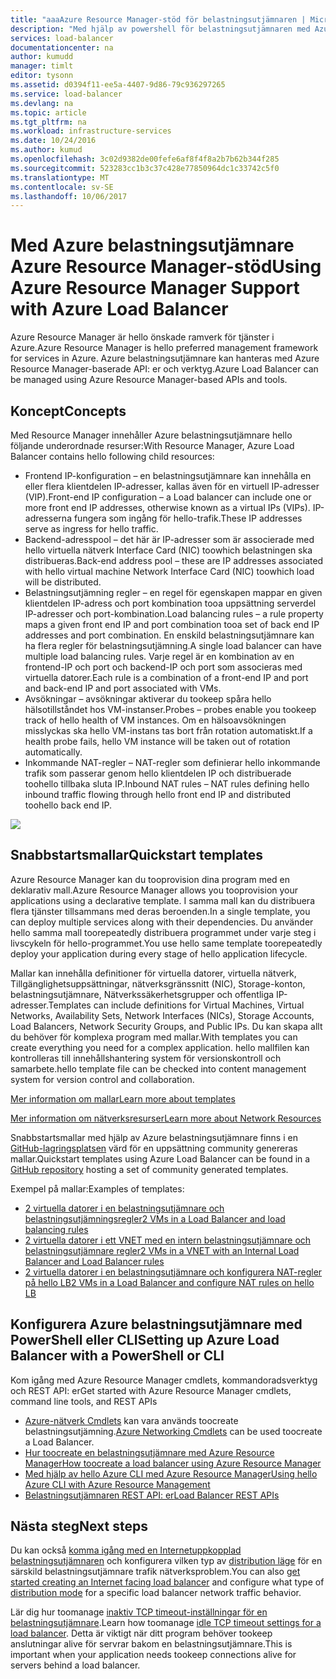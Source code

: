 ```yaml
---
title: "aaaAzure Resource Manager-stöd för belastningsutjämnaren | Microsoft Docs"
description: "Med hjälp av powershell för belastningsutjämnaren med Azure Resource Manager. Med hjälp av mallar för belastningsutjämnare"
services: load-balancer
documentationcenter: na
author: kumudd
manager: timlt
editor: tysonn
ms.assetid: d0394f11-ee5a-4407-9d86-79c936297265
ms.service: load-balancer
ms.devlang: na
ms.topic: article
ms.tgt_pltfrm: na
ms.workload: infrastructure-services
ms.date: 10/24/2016
ms.author: kumud
ms.openlocfilehash: 3c02d9382de00fefe6af8f4f8a2b7b62b344f285
ms.sourcegitcommit: 523283cc1b3c37c428e77850964dc1c33742c5f0
ms.translationtype: MT
ms.contentlocale: sv-SE
ms.lasthandoff: 10/06/2017
---
```

# <a name="using-azure-resource-manager-support-with-azure-load-balancer"></a><span data-ttu-id="6ca9b-104">Med Azure belastningsutjämnare Azure Resource Manager-stöd</span><span class="sxs-lookup"><span data-stu-id="6ca9b-104">Using Azure Resource Manager Support with Azure Load Balancer</span></span>

<span data-ttu-id="6ca9b-105">Azure Resource Manager är hello önskade ramverk för tjänster i Azure.</span><span class="sxs-lookup"><span data-stu-id="6ca9b-105">Azure Resource Manager is hello preferred management framework for services in Azure.</span></span> <span data-ttu-id="6ca9b-106">Azure belastningsutjämnare kan hanteras med Azure Resource Manager-baserade API: er och verktyg.</span><span class="sxs-lookup"><span data-stu-id="6ca9b-106">Azure Load Balancer can be managed using Azure Resource Manager-based APIs and tools.</span></span>

## <a name="concepts"></a><span data-ttu-id="6ca9b-107">Koncept</span><span class="sxs-lookup"><span data-stu-id="6ca9b-107">Concepts</span></span>

<span data-ttu-id="6ca9b-108">Med Resource Manager innehåller Azure belastningsutjämnare hello följande underordnade resurser:</span><span class="sxs-lookup"><span data-stu-id="6ca9b-108">With Resource Manager, Azure Load Balancer contains hello following child resources:</span></span>

* <span data-ttu-id="6ca9b-109">Frontend IP-konfiguration – en belastningsutjämnare kan innehålla en eller flera klientdelen IP-adresser, kallas även för en virtuell IP-adresser (VIP).</span><span class="sxs-lookup"><span data-stu-id="6ca9b-109">Front-end IP configuration – a Load balancer can include one or more front end IP addresses, otherwise known as a virtual IPs (VIPs).</span></span> <span data-ttu-id="6ca9b-110">IP-adresserna fungera som ingång för hello-trafik.</span><span class="sxs-lookup"><span data-stu-id="6ca9b-110">These IP addresses serve as ingress for hello traffic.</span></span>
* <span data-ttu-id="6ca9b-111">Backend-adresspool – det här är IP-adresser som är associerade med hello virtuella nätverk Interface Card (NIC) toowhich belastningen ska distribueras.</span><span class="sxs-lookup"><span data-stu-id="6ca9b-111">Back-end address pool – these are IP addresses associated with hello virtual machine Network Interface Card (NIC) toowhich load will be distributed.</span></span>
* <span data-ttu-id="6ca9b-112">Belastningsutjämning regler – en regel för egenskapen mappar en given klientdelen IP-adress och port kombination tooa uppsättning serverdel IP-adresser och port-kombination.</span><span class="sxs-lookup"><span data-stu-id="6ca9b-112">Load balancing rules – a rule property maps a given front end IP and port combination tooa set of back end IP addresses and port combination.</span></span> <span data-ttu-id="6ca9b-113">En enskild belastningsutjämnare kan ha flera regler för belastningsutjämning.</span><span class="sxs-lookup"><span data-stu-id="6ca9b-113">A single load balancer can have multiple load balancing rules.</span></span> <span data-ttu-id="6ca9b-114">Varje regel är en kombination av en frontend-IP och port och backend-IP och port som associeras med virtuella datorer.</span><span class="sxs-lookup"><span data-stu-id="6ca9b-114">Each rule is a combination of a front-end IP and port and back-end IP and port associated with VMs.</span></span>
* <span data-ttu-id="6ca9b-115">Avsökningar – avsökningar aktiverar du tookeep spåra hello hälsotillståndet hos VM-instanser.</span><span class="sxs-lookup"><span data-stu-id="6ca9b-115">Probes – probes enable you tookeep track of hello health of VM instances.</span></span> <span data-ttu-id="6ca9b-116">Om en hälsoavsökningen misslyckas ska hello VM-instans tas bort från rotation automatiskt.</span><span class="sxs-lookup"><span data-stu-id="6ca9b-116">If a health probe fails, hello VM instance will be taken out of rotation automatically.</span></span>
* <span data-ttu-id="6ca9b-117">Inkommande NAT-regler – NAT-regler som definierar hello inkommande trafik som passerar genom hello klientdelen IP och distribuerade toohello tillbaka sluta IP.</span><span class="sxs-lookup"><span data-stu-id="6ca9b-117">Inbound NAT rules – NAT rules defining hello inbound traffic flowing through hello front end IP and distributed toohello back end IP.</span></span>

![](./media/load-balancer-arm/load-balancer-arm.png)

## <a name="quickstart-templates"></a><span data-ttu-id="6ca9b-118">Snabbstartsmallar</span><span class="sxs-lookup"><span data-stu-id="6ca9b-118">Quickstart templates</span></span>

<span data-ttu-id="6ca9b-119">Azure Resource Manager kan du tooprovision dina program med en deklarativ mall.</span><span class="sxs-lookup"><span data-stu-id="6ca9b-119">Azure Resource Manager allows you tooprovision your applications using a declarative template.</span></span> <span data-ttu-id="6ca9b-120">I samma mall kan du distribuera flera tjänster tillsammans med deras beroenden.</span><span class="sxs-lookup"><span data-stu-id="6ca9b-120">In a single template, you can deploy multiple services along with their dependencies.</span></span> <span data-ttu-id="6ca9b-121">Du använder hello samma mall toorepeatedly distribuera programmet under varje steg i livscykeln för hello-programmet.</span><span class="sxs-lookup"><span data-stu-id="6ca9b-121">You use hello same template toorepeatedly deploy your application during every stage of hello application lifecycle.</span></span>

<span data-ttu-id="6ca9b-122">Mallar kan innehålla definitioner för virtuella datorer, virtuella nätverk, Tillgänglighetsuppsättningar, nätverksgränssnitt (NIC), Storage-konton, belastningsutjämnare, Nätverkssäkerhetsgrupper och offentliga IP-adresser.</span><span class="sxs-lookup"><span data-stu-id="6ca9b-122">Templates can include definitions for Virtual Machines, Virtual Networks, Availability Sets, Network Interfaces (NICs), Storage Accounts, Load Balancers, Network Security Groups, and Public IPs.</span></span> <span data-ttu-id="6ca9b-123">Du kan skapa allt du behöver för komplexa program med mallar.</span><span class="sxs-lookup"><span data-stu-id="6ca9b-123">With templates you can create everything you need for a complex application.</span></span> <span data-ttu-id="6ca9b-124">hello mallfilen kan kontrolleras till innehållshantering system för versionskontroll och samarbete.</span><span class="sxs-lookup"><span data-stu-id="6ca9b-124">hello template file can be checked into content management system for version control and collaboration.</span></span>

[<span data-ttu-id="6ca9b-125">Mer information om mallar</span><span class="sxs-lookup"><span data-stu-id="6ca9b-125">Learn more about templates</span></span>](../azure-resource-manager/resource-manager-template-walkthrough.md)

[<span data-ttu-id="6ca9b-126">Mer information om nätverksresurser</span><span class="sxs-lookup"><span data-stu-id="6ca9b-126">Learn more about Network Resources</span></span>](../virtual-network/resource-groups-networking.md)

<span data-ttu-id="6ca9b-127">Snabbstartsmallar med hjälp av Azure belastningsutjämnare finns i en [GitHub-lagringsplatsen](https://github.com/Azure/azure-quickstart-templates) värd för en uppsättning community genereras mallar.</span><span class="sxs-lookup"><span data-stu-id="6ca9b-127">Quickstart templates using Azure Load Balancer can be found in a [GitHub repository](https://github.com/Azure/azure-quickstart-templates) hosting a set of community generated templates.</span></span>

<span data-ttu-id="6ca9b-128">Exempel på mallar:</span><span class="sxs-lookup"><span data-stu-id="6ca9b-128">Examples of templates:</span></span>

* [<span data-ttu-id="6ca9b-129">2 virtuella datorer i en belastningsutjämnare och belastningsutjämningsregler</span><span class="sxs-lookup"><span data-stu-id="6ca9b-129">2 VMs in a Load Balancer and load balancing rules</span></span>](http://go.microsoft.com/fwlink/?LinkId=544799)
* [<span data-ttu-id="6ca9b-130">2 virtuella datorer i ett VNET med en intern belastningsutjämnare och belastningsutjämnare regler</span><span class="sxs-lookup"><span data-stu-id="6ca9b-130">2 VMs in a VNET with an Internal Load Balancer and Load Balancer rules</span></span>](http://go.microsoft.com/fwlink/?LinkId=544800)
* [<span data-ttu-id="6ca9b-131">2 virtuella datorer i en belastningsutjämnare och konfigurera NAT-regler på hello LB</span><span class="sxs-lookup"><span data-stu-id="6ca9b-131">2 VMs in a Load Balancer and configure NAT rules on hello LB</span></span>](http://go.microsoft.com/fwlink/?LinkId=544801)

## <a name="setting-up-azure-load-balancer-with-a-powershell-or-cli"></a><span data-ttu-id="6ca9b-132">Konfigurera Azure belastningsutjämnare med PowerShell eller CLI</span><span class="sxs-lookup"><span data-stu-id="6ca9b-132">Setting up Azure Load Balancer with a PowerShell or CLI</span></span>

<span data-ttu-id="6ca9b-133">Kom igång med Azure Resource Manager cmdlets, kommandoradsverktyg och REST API: er</span><span class="sxs-lookup"><span data-stu-id="6ca9b-133">Get started with Azure Resource Manager cmdlets, command line tools, and REST APIs</span></span>

* <span data-ttu-id="6ca9b-134">[Azure-nätverk Cmdlets](https://msdn.microsoft.com/library/azure/mt163510.aspx) kan vara används toocreate belastningsutjämning.</span><span class="sxs-lookup"><span data-stu-id="6ca9b-134">[Azure Networking Cmdlets](https://msdn.microsoft.com/library/azure/mt163510.aspx) can be used toocreate a Load Balancer.</span></span>
* [<span data-ttu-id="6ca9b-135">Hur toocreate en belastningsutjämnare med Azure Resource Manager</span><span class="sxs-lookup"><span data-stu-id="6ca9b-135">How toocreate a load balancer using Azure Resource Manager</span></span>](load-balancer-get-started-ilb-arm-ps.md)
* [<span data-ttu-id="6ca9b-136">Med hjälp av hello Azure CLI med Azure Resource Manager</span><span class="sxs-lookup"><span data-stu-id="6ca9b-136">Using hello Azure CLI with Azure Resource Management</span></span>](../xplat-cli-azure-resource-manager.md)
* [<span data-ttu-id="6ca9b-137">Belastningsutjämnaren REST API: er</span><span class="sxs-lookup"><span data-stu-id="6ca9b-137">Load Balancer REST APIs</span></span>](https://msdn.microsoft.com/library/azure/mt163651.aspx)

## <a name="next-steps"></a><span data-ttu-id="6ca9b-138">Nästa steg</span><span class="sxs-lookup"><span data-stu-id="6ca9b-138">Next steps</span></span>

<span data-ttu-id="6ca9b-139">Du kan också [komma igång med en Internetuppkopplad belastningsutjämnaren](load-balancer-get-started-internet-arm-ps.md) och konfigurera vilken typ av [distribution läge](load-balancer-distribution-mode.md) för en särskild belastningsutjämnare trafik nätverksproblem.</span><span class="sxs-lookup"><span data-stu-id="6ca9b-139">You can also [get started creating an Internet facing load balancer](load-balancer-get-started-internet-arm-ps.md) and configure what type of [distribution mode](load-balancer-distribution-mode.md) for a specific load balancer network traffic behavior.</span></span>

<span data-ttu-id="6ca9b-140">Lär dig hur toomanage [inaktiv TCP timeout-inställningar för en belastningsutjämnare](load-balancer-tcp-idle-timeout.md).</span><span class="sxs-lookup"><span data-stu-id="6ca9b-140">Learn how toomanage [idle TCP timeout settings for a load balancer](load-balancer-tcp-idle-timeout.md).</span></span> <span data-ttu-id="6ca9b-141">Detta är viktigt när ditt program behöver tookeep anslutningar alive för servrar bakom en belastningsutjämnare.</span><span class="sxs-lookup"><span data-stu-id="6ca9b-141">This is important when your application needs tookeep connections alive for servers behind a load balancer.</span></span>
